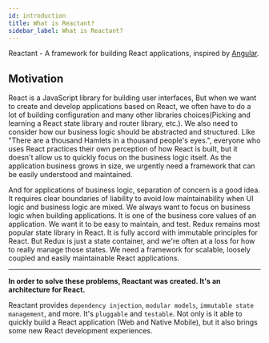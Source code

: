 ```yaml
---
id: introduction
title: What is Reactant?
sidebar_label: What is Reactant?
---
```


Reactant - A framework for building React applications, inspired by [Angular](https://angular.io/).

## Motivation

React is a JavaScript library for building user interfaces, But when we want to create and develop applications based on React, we often have to do a lot of building configuration and many other libraries choices(Picking and learning a React state library and router library, etc.). We also need to consider how our business logic should be abstracted and structured. Like "There are a thousand Hamlets in a thousand people's eyes.", everyone who uses React practices their own perception of how React is built, but it doesn't allow us to quickly focus on the business logic itself. As the application business grows in size, we urgently need a framework that can be easily understood and maintained.

And for applications of business logic, separation of concern is a good idea. It requires clear boundaries of liability to avoid low maintainability when UI logic and business logic are mixed. We always want to focus on business logic when building applications. It is one of the business core values of an application. We want it to be easy to maintain, and test. Redux remains most popular state library in React. It is fully accord with immutable principles for React. But Redux is just a state container, and we're often at a loss for how to really manage those states. We need a framework for scalable, loosely coupled and easily maintainable React applications. 

---

**In order to solve these problems, Reactant was created. It's an architecture for React.**

Reactant provides `dependency injection`, `modular models`, `immutable state management`, and more. It's `pluggable` and `testable`. Not only is it able to quickly build a React application (Web and Native Mobile), but it also brings some new React development experiences.
